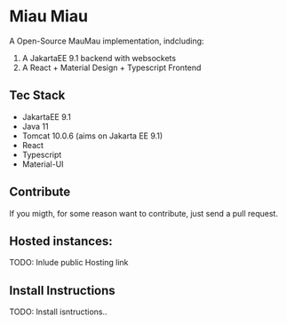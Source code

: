 # Miau Miau

A Open-Source MauMau implementation, indcluding:
1. A JakartaEE 9.1 backend with websockets
2. A React + Material Design + Typescript Frontend

## Tec Stack

* JakartaEE 9.1
* Java 11
* Tomcat 10.0.6 (aims on Jakarta EE 9.1)
* React
* Typescript
* Material-UI

## Contribute
If you migth, for some reason want to contribute, just send a pull request.


## Hosted instances:

TODO: Inlude public Hosting link

## Install Instructions
TODO: Install isntructions..
